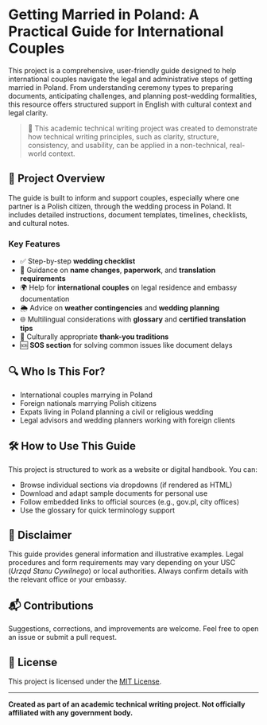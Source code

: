 # Getting Married in Poland: A Practical Guide for International Couples

This project is a comprehensive, user-friendly guide designed to help international couples navigate the legal and administrative steps of getting married in Poland. From understanding ceremony types to preparing documents, anticipating challenges, and planning post-wedding formalities, this resource offers structured support in English with cultural context and legal clarity.

> 🧠 This academic technical writing project was created to demonstrate how technical writing principles, such as clarity, structure, consistency, and usability, can be applied in a non-technical, real-world context.

## 📖 Project Overview

The guide is built to inform and support couples, especially where one partner is a Polish citizen, through the wedding process in Poland. It includes detailed instructions, document templates, timelines, checklists, and cultural notes.

### Key Features

- ✅ Step-by-step **wedding checklist**
- 📌 Guidance on **name changes**, **paperwork**, and **translation requirements**
- 🌍 Help for **international couples** on legal residence and embassy documentation
- 🌦️ Advice on **weather contingencies** and **wedding planning**
- 🌐 Multilingual considerations with **glossary** and **certified translation tips**
- 🤝 Culturally appropriate **thank-you traditions**
- 🆘 **SOS section** for solving common issues like document delays

## 🔍 Who Is This For?

- International couples marrying in Poland
- Foreign nationals marrying Polish citizens
- Expats living in Poland planning a civil or religious wedding
- Legal advisors and wedding planners working with foreign clients

## 🛠️ How to Use This Guide

This project is structured to work as a website or digital handbook. You can:
- Browse individual sections via dropdowns (if rendered as HTML)
- Download and adapt sample documents for personal use
- Follow embedded links to official sources (e.g., gov.pl, city offices)
- Use the glossary for quick terminology support

## 📎 Disclaimer

This guide provides general information and illustrative examples. Legal procedures and form requirements may vary depending on your USC (*Urząd Stanu Cywilnego*) or local authorities. Always confirm details with the relevant office or your embassy.

## 📬 Contributions

Suggestions, corrections, and improvements are welcome. Feel free to open an issue or submit a pull request.

## 📝 License

This project is licensed under the [MIT License](LICENSE).

---

**Created as part of an academic technical writing project. Not officially affiliated with any government body.**
